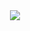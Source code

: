 <div align="center">
  <a href="https://discordd.gg/camel">
    <img src="https://github.com/ignAudioz/boi/blob/main/lul.jpg">
  </a>
</div>
